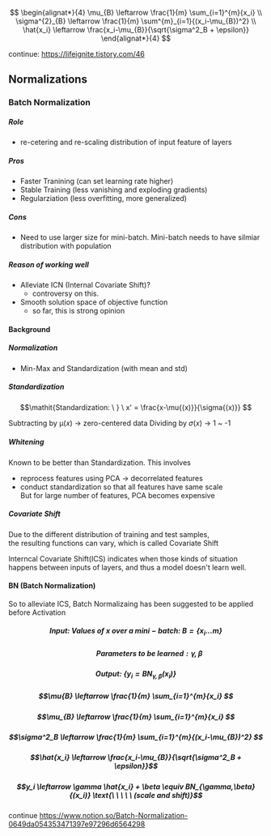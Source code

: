 $$
\begin{alignat*}{4}
\mu_{B} \leftarrow \frac{1}{m} \sum_{i=1}^{m}{x_i} \\ 
\sigma^{2}_{B} \leftarrow \frac{1}{m} \sum^{m}_{i=1}{(x_i-\mu_{B})^2} \\
\hat{x_i} \leftarrow \frac{x_i-\mu_{B}}{\sqrt{\sigma^2_B + \epsilon}}
\end{alignat*}{4}
$$


continue: https://lifeignite.tistory.com/46

## Normalizations
### Batch Normalization
##### Role
  - re-cetering and re-scaling distribution of input feature of layers
##### Pros
  - Faster Tranining (can set learning rate higher)
  - Stable Training (less vanishing and exploding gradients)
  - Regularziation (less overfitting, more generalized)
##### Cons
  - Need to use larger size for mini-batch. Mini-batch needs to have silmiar distribution with population
##### Reason of working well
  - Alleviate ICN (Internal Covariate Shift)?
    - controversy on this. 
  - Smooth solution space of objective function
    - so far, this is strong opinion
 
#### Background
##### Normalization
  - Min-Max and Standardization (with mean and std)

##### Standardization

$$\mathit{Standardization: \ } \ x' = \frac{x-\mu{(x)}}{\sigma{(x)}} $$

Subtracting by µ(𝑥) -> zero-centered data
Dividing by 𝜎(𝑥) -> 1 ~ -1

##### Whitening
Known to be better than Standardization.
This involves  
  - reprocess features using PCA -> decorrelated features
  - conduct standardization so that all features have same scale  
But for large number of features, PCA becomes expensive

##### Covariate Shift
Due to the different distribution of training and test samples,  
the resulting functions can vary, which is called Covariate Shift 

Interncal Covariate Shift(ICS) indicates when those kinds of situation happens between inputs of layers, and
thus a model doesn't learn well. 

#### BN (Batch Normalization)
So to alleviate ICS, Batch Normalizaing has been suggested to be applied before Activation

##### $$\mathbf{Input: \ } \mathit{Values \ of \ x \ over \ a \ mini-batch: \ } B = \{x_i...m\}$$

##### $$\mathit{\ \ \ \ \ \ \ \ \ \ \ \ \ \ \ \ Parameters \ to \ be \ learned: \gamma,\beta}$$

##### $$\mathbf{Output: \ } \{ y_i=BN_{\gamma,\beta}(x_i) \}$$

##### $$\mu{B} \leftarrow \frac{1}{m} \sum_{i=1}^{m}{x_i} $$

##### $$\mu_{B} \leftarrow \frac{1}{m} \sum_{i=1}^{m}{x_i} $$

##### $$\sigma^2_B \leftarrow \frac{1}{m}  \sum_{i=1}^{m}{(x_i-\mu_{B})^2} $$

##### $$\hat{x_i} \leftarrow \frac{x_i-\mu_{B}}{\sqrt{\sigma^2_B + \epsilon}}$$

##### $$y_i \leftarrow \gamma \hat{x_i} + \beta \equiv BN_{\gamma,\beta}{(x_i)} \text{\ \ \ \ \ (scale and shift)}$$

continue
https://www.notion.so/Batch-Normalization-0649da054353471397e97296d6564298
